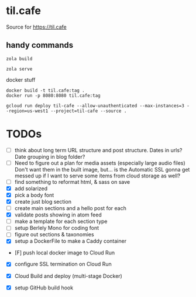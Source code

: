 # til.cafe
Source for https://til.cafe

## handy commands

```
zola build
```

```
zola serve
```

docker stuff
```
docker build -t til.cafe:tag .
docker run -p 8080:8080 til.cafe:tag
```

```
gcloud run deploy til-cafe --allow-unauthenticated --max-instances=3 --region=us-west1 --project=til-cafe --source .
```


# TODOs
- [ ] think about long term URL structure and post structure. Dates in urls? Date grouping in blog folder? 
- [ ] Need to figure out a plan for media assets (especially large audio files) Don't want them in the built image, but... is the Automatic SSL gonna get messed up if I want to serve some items from cloud storage as well? 
- [ ] find something to reformat html, & sass on save
- [x] add solarized
- [x] pick a body font
- [x] create just blog section
- [ ] create main sections and a hello post for each
- [x] validate posts showing in atom feed
- [ ] make a template for each section type
- [ ] setup Berlely Mono for coding font
- [ ] figure out sections & taxonomies
- [x] setup a DockerFile to make a Caddy container
- [F] push local docker image to Cloud Run
- [x] configure SSL termination on Cloud Run
- [x] Cloud Build and deploy (multi-stage Docker)
- [x] setup GitHub build hook

